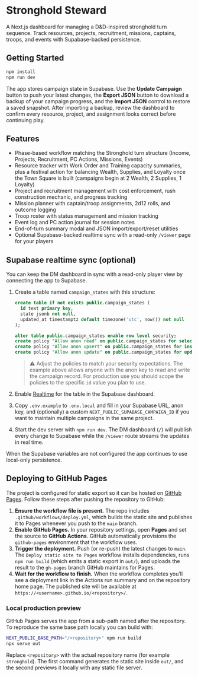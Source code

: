 # Stronghold Steward

A Next.js dashboard for managing a D&D-inspired stronghold turn sequence. Track resources, projects, recruitment, missions, captains, troops, and events with Supabase-backed persistence.

## Getting Started

```bash
npm install
npm run dev
```

The app stores campaign state in Supabase. Use the **Update Campaign** button to push your latest changes, the **Export JSON** button to download a backup of your campaign progress, and the **Import JSON** control to restore a saved snapshot. After importing a backup, review the dashboard to confirm every resource, project, and assignment looks correct before continuing play.

## Features

- Phase-based workflow matching the Stronghold turn structure (Income, Projects, Recruitment, PC Actions, Missions, Events)
- Resource tracker with Work Order and Training capacity summaries, plus a festival action for balancing Wealth, Supplies, and Loyalty once the Town Square is built (campaigns begin at 2 Wealth, 2 Supplies, 1 Loyalty)
- Project and recruitment management with cost enforcement, rush construction mechanic, and progress tracking
- Mission planner with captain/troop assignments, 2d12 rolls, and outcome logging
- Troop roster with status management and mission tracking
- Event log and PC action journal for session notes
- End-of-turn summary modal and JSON import/export/reset utilities
- Optional Supabase-backed realtime sync with a read-only `/viewer` page for your players

## Supabase realtime sync (optional)

You can keep the DM dashboard in sync with a read-only player view by connecting the app to Supabase.

1. Create a table named `campaign_states` with this structure:

   ```sql
   create table if not exists public.campaign_states (
     id text primary key,
     state jsonb not null,
     updated_at timestamptz default timezone('utc', now()) not null
   );

   alter table public.campaign_states enable row level security;
   create policy "Allow anon read" on public.campaign_states for select using (true);
   create policy "Allow anon upsert" on public.campaign_states for insert with check (true);
   create policy "Allow anon update" on public.campaign_states for update using (true);
   ```

   > ⚠️ Adjust the policies to match your security expectations. The example above allows anyone with the anon key to read and write the campaign record. For production use you should scope the policies to the specific `id` value you plan to use.

2. Enable [Realtime](https://supabase.com/docs/guides/realtime/postgres-changes) for the table in the Supabase dashboard.
3. Copy `.env.example` to `.env.local` and fill in your Supabase URL, anon key, and (optionally) a custom `NEXT_PUBLIC_SUPABASE_CAMPAIGN_ID` if you want to maintain multiple campaigns in the same project.
4. Start the dev server with `npm run dev`. The DM dashboard (`/`) will publish every change to Supabase while the `/viewer` route streams the updates in real time.

When the Supabase variables are not configured the app continues to use local-only persistence.

## Deploying to GitHub Pages

The project is configured for static export so it can be hosted on [GitHub Pages](https://pages.github.com/). Follow these steps after pushing the repository to GitHub:

1. **Ensure the workflow file is present.** The repo includes `.github/workflows/deploy.yml`, which builds the static site and publishes it to Pages whenever you push to the `main` branch.
2. **Enable GitHub Pages.** In your repository settings, open **Pages** and set the source to **GitHub Actions**. GitHub automatically provisions the `github-pages` environment that the workflow uses.
3. **Trigger the deployment.** Push (or re-push) the latest changes to `main`. The `Deploy static site to Pages` workflow installs dependencies, runs `npm run build` (which emits a static export in `out/`), and uploads the result to the `gh-pages` branch GitHub maintains for Pages.
4. **Wait for the workflow to finish.** When the workflow completes you’ll see a deployment link in the Actions run summary and on the repository home page. The published site will be available at `https://<username>.github.io/<repository>/`.

### Local production preview

GitHub Pages serves the app from a sub-path named after the repository. To reproduce the same base path locally you can build with:

```bash
NEXT_PUBLIC_BASE_PATH="/<repository>" npm run build
npx serve out
```

Replace `<repository>` with the actual repository name (for example `stronghold`). The first command generates the static site inside `out/`, and the second previews it locally with any static file server.
